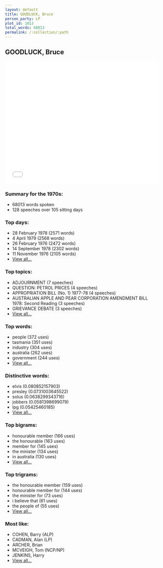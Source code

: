 ```yaml
---
layout: default
title: GOODLUCK, Bruce
person_party: LP
plot_id: 1013
total_words: 68013
permalink: /:collection/:path
---
```


## GOODLUCK, Bruce

<iframe width="100%" height="400" frameborder="0" scrolling="no" src="//plot.ly/~wragge/1013.embed"></iframe>


### Summary for the 1970s:

* 68013 words spoken
* 128 speeches over 105 sitting days


### Top days:

* 28 February 1978 (2571 words)
* 4 April 1979 (2568 words)
* 26 February 1976 (2472 words)
* 14 September 1978 (2302 words)
* 11 November 1976 (2105 words)
* [View all...](days/)


### Top topics:

* ADJOURNMENT (7 speeches)
* QUESTION: PETROL PRICES (4 speeches)
* APPROPRIATION BILL (No. 1) 1977-78 (4 speeches)
* AUSTRALIAN APPLE AND PEAR CORPORATION AMENDMENT BILL 1978: Second Reading (3 speeches)
* GRIEVANCE DEBATE (3 speeches)
* [View all...](topics/)


### Top words:

* people (372 uses)
* tasmania (351 uses)
* industry (304 uses)
* australia (262 uses)
* government (244 uses)
* [View all...](words/)


### Distinctive words:

* elvis (0.080852157903)
* presley (0.0731003645522)
* solus (0.0638299343716)
* jobbers (0.0581398699079)
* lpg (0.05425460185)
* [View all...](sig_words/)


### Top bigrams:

* honourable member (166 uses)
* the honourable (163 uses)
* member for (145 uses)
* the minister (134 uses)
* in australia (130 uses)
* [View all...](bigrams/)


### Top trigrams:

* the honourable member (159 uses)
* honourable member for (144 uses)
* the minister for (73 uses)
* i believe that (61 uses)
* the people of (55 uses)
* [View all...](trigrams/)


### Most like:

* COHEN, Barry (ALP)
* CADMAN, Alan (LP)
* ARCHER, Brian 
* MCVEIGH, Tom (NCP/NP)
* JENKINS, Harry 
* [View all...](similarities/)
